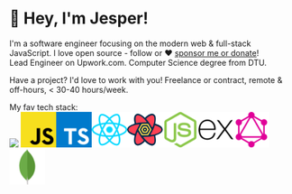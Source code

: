 # :wave: Hey, I'm Jesper!

I'm a software engineer focusing on the modern web & full-stack JavaScript. I love open source - follow or :heart: [sponsor me or donate](https://github.com/jesper29)!\
Lead Engineer on Upwork.com. Computer Science degree from DTU.

Have a project? I'd love to work with you! Freelance or contract, remote & off-hours, < 30-40 hours/week.

My fav tech stack:\
<img src="https://cdn.jsdelivr.net/gh/devicons/devicon/icons/ruby/ruby-plain-wordmark.svg" />
<img width="12.5%" src="./images/javascript.svg" alt="JavaScript" title="JavaScript" /><img width="12.5%" src="./images/typescript.svg" alt="TypeScript" title="TypeScript" /><img width="12.5%" src="./images/react.svg" alt="React" title="React" /><img width="12.5%" src="./images/react-query.svg" alt="react-query" title="react-query" /><img width="12.5%" src="./images/node.svg" alt="Node" title="Node" /><img width="12.5%" src="./images/express.svg" alt="Express" title="Express" /><img width="12.5%" src="./images/graphql.svg" alt="GraphQL" title="GraphQL" /><img width="12.5%" src="./images/mongodb.svg" alt="MongoDB" title="MongoDB" />

